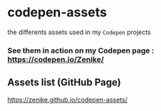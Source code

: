 # codepen-assets

the differents assets used in my `Codepen` projects

### See them in action on my Codepen page : <https://codepen.io/Zenike/>

## Assets list (GitHub Page)
<https://zenike.github.io/codepen-assets/>
